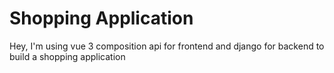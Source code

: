 # Shopping Application
Hey, I'm using vue 3 composition api for frontend and django for backend to build a shopping application
